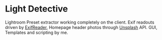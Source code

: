 # Light Detective

Lightroom Preset extractor working completely on the client. Exif readouts driven by [ExifReader](https://github.com/mattiasw/ExifReader), Homepage header photos through [Unsplash](https://unsplash.com) API. GUI, Templates and scripting by me.

